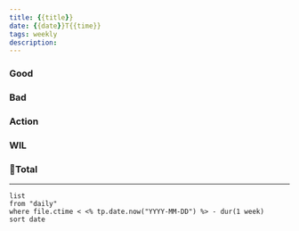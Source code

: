 ```yaml
---
title: {{title}}
date: {{date}}T{{time}}
tags: weekly
description: 
---
```


### Good

### Bad

### Action

### WIL

### Total

---

```dataview
list
from "daily"
where file.ctime < <% tp.date.now("YYYY-MM-DD") %> - dur(1 week)
sort date
```
